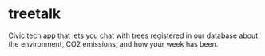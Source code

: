# treetalk
Civic tech app that lets you chat with trees registered in our database about the environment, CO2 emissions, and how your week has been.

